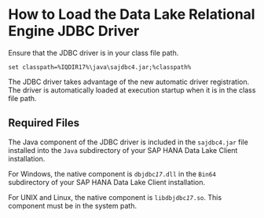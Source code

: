 <!-- loio3bd896036c5f101489c4ea2fec763545 -->

# How to Load the Data Lake Relational Engine JDBC Driver

Ensure that the JDBC driver is in your class file path.

```
set classpath=%IQDIR17%\java\sajdbc4.jar;%classpath%
```

The JDBC driver takes advantage of the new automatic driver registration. The driver is automatically loaded at execution startup when it is in the class file path.



## Required Files

The Java component of the JDBC driver is included in the `sajdbc4.jar` file installed into the `Java` subdirectory of your SAP HANA Data Lake Client installation.

For Windows, the native component is <code>dbjdbc<i>17</i>.dll</code> in the `Bin64` subdirectory of your SAP HANA Data Lake Client installation.

For UNIX and Linux, the native component is <code>libdbjdbc<i>17</i>.so</code>. This component must be in the system path.

